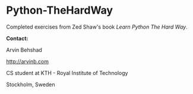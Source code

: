 Python-TheHardWay
=================

Completed exercises from Zed Shaw's book *Learn Python The Hard Way*.

**Contact:**


Arvin Behshad

http://arvinb.com


CS student at KTH - Royal Institute of Technology

Stockholm, Sweden

